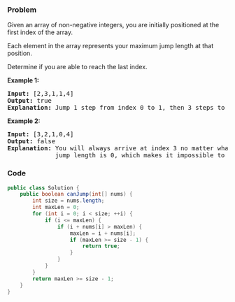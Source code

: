 ### Problem
<p>Given an array of non-negative integers, you are initially positioned at the first index of the array.</p>

<p>Each element in the array represents your maximum jump length at that position.</p>

<p>Determine if you are able to reach the last index.</p>

<p><strong>Example 1:</strong></p>

<pre>
<strong>Input:</strong> [2,3,1,1,4]
<strong>Output:</strong> true
<strong>Explanation:</strong> Jump 1 step from index 0 to 1, then 3 steps to the last index.
</pre>

<p><strong>Example 2:</strong></p>

<pre>
<strong>Input:</strong> [3,2,1,0,4]
<strong>Output:</strong> false
<strong>Explanation:</strong> You will always arrive at index 3 no matter what. Its maximum
&nbsp;            jump length is 0, which makes it impossible to reach the last index.
</pre>


### Code
```java
public class Solution {
    public boolean canJump(int[] nums) {
        int size = nums.length;
        int maxLen = 0;
        for (int i = 0; i < size; ++i) {
            if (i <= maxLen) {
                if (i + nums[i] > maxLen) {
                    maxLen = i + nums[i];
                    if (maxLen >= size - 1) {
                        return true;
                    }
                }
            }
        }
        return maxLen >= size - 1;
    }
}
```
